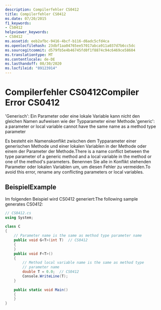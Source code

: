 ```yaml
---
description: Compilerfehler CS0412
title: Compilerfehler CS0412
ms.date: 07/20/2015
f1_keywords:
- CS0412
helpviewer_keywords:
- CS0412
ms.assetid: eeb2afbc-9416-4bcf-b116-d6adc5cfd4ca
ms.openlocfilehash: 23dbf1aa04765ee57017abca911a037d7b6cc5dc
ms.sourcegitcommit: d579fb5e4b46745fd0f1f8874c94c6469ce58604
ms.translationtype: MT
ms.contentlocale: de-DE
ms.lasthandoff: 08/30/2020
ms.locfileid: "89123914"
---
```

# <a name="compiler-error-cs0412"></a><span data-ttu-id="11493-103">Compilerfehler CS0412</span><span class="sxs-lookup"><span data-stu-id="11493-103">Compiler Error CS0412</span></span>
<span data-ttu-id="11493-104">'Generisch': Ein Parameter oder eine lokale Variable kann nicht den gleichen Namen aufweisen wie der Typparameter einer Methode.</span><span class="sxs-lookup"><span data-stu-id="11493-104">'generic': a parameter or local variable cannot have the same name as a method type parameter</span></span>  
  
 <span data-ttu-id="11493-105">Es besteht ein Namenskonflikt zwischen dem Typparameter einer generischen Methode und einer lokalen Variablen in der Methode oder einem der Parameter der Methode.</span><span class="sxs-lookup"><span data-stu-id="11493-105">There is a name conflict between the type parameter of a generic method and a local variable in the method or one of the method's parameters.</span></span> <span data-ttu-id="11493-106">Benennen Sie alle in Konflikt stehenden Parameter oder lokalen Variablen um, um diesen Fehler zu vermeiden.</span><span class="sxs-lookup"><span data-stu-id="11493-106">To avoid this error, rename any conflicting parameters or local variables.</span></span>  
  
## <a name="example"></a><span data-ttu-id="11493-107">Beispiel</span><span class="sxs-lookup"><span data-stu-id="11493-107">Example</span></span>  
 <span data-ttu-id="11493-108">Im folgenden Beispiel wird CS0412 generiert:</span><span class="sxs-lookup"><span data-stu-id="11493-108">The following sample generates CS0412:</span></span>  
  
```csharp  
// CS0412.cs  
using System;  
  
class C  
{  
    // Parameter name is the same as method type parameter name  
    public void G<T>(int T)  // CS0412  
    {  
    }  
    public void F<T>()  
    {  
        // Method local variable name is the same as method type  
        // parameter name  
        double T = 0.0;  // CS0412  
        Console.WriteLine(T);  
    }  
  
    public static void Main()  
    {  
    }  
}  
```
